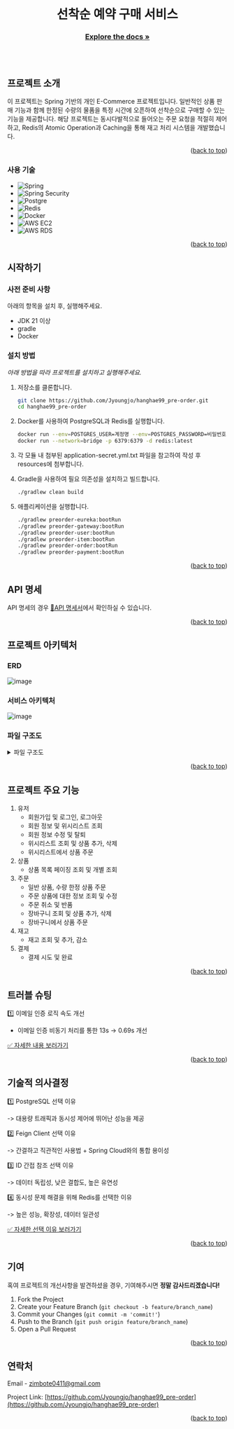 <!-- Improved compatibility of back to top link: See: https://github.com/othneildrew/Best-README-Template/pull/73 -->
<a id="readme-top"></a>
<!--
*** Thanks for checking out the Best-README-Template. If you have a suggestion
*** that would make this better, please fork the repo and create a pull request
*** or simply open an issue with the tag "enhancement".
*** Don't forget to give the project a star!
*** Thanks again! Now go create something AMAZING! :D
-->



<!-- PROJECT LOGO -->
<h1 align="center">선착순 예약 구매 서비스</h1>
<h3 align="center"><a href="https://leather-hole-ee3.notion.site"><strong>Explore the docs »</strong></a></h3>
<br/>
<br/>


<!-- ABOUT THE PROJECT -->
## 프로젝트 소개

이 프로젝트는 Spring 기반의 개인 E-Commerce 프로젝트입니다.
일반적인 상품 판매 기능과 함께 한정된 수량의 물품을 특정 시간에 오픈하여 선착순으로 구매할 수 있는 기능을 제공합니다.
해당 프로젝트는 동시다발적으로 들어오는 주문 요청을 적절히 제어하고, Redis의 Atomic Operation과 Caching을 통해 재고 처리 시스템을 개발했습니다.

<p align="right">(<a href="#readme-top">back to top</a>)</p>



### 사용 기술
* ![Spring]
* ![Spring Security]
* ![Postgre]
* ![Redis]
* ![Docker]
* ![AWS EC2]
* ![AWS RDS]

<p align="right">(<a href="#readme-top">back to top</a>)</p>



<!-- GETTING STARTED -->
## 시작하기
### 사전 준비 사항

아래의 항목을 설치 후, 실행해주세요.
* JDK 21 이상
* gradle
* Docker

### 설치 방법

_아래 방법을 따라 프로젝트를 설치하고 실행해주세요._

1. 저장소를 클론합니다.
   ```sh
   git clone https://github.com/Jyoungjo/hanghae99_pre-order.git
   cd hanghae99_pre-order
   ```
2. Docker를 사용하여 PostgreSQL과 Redis를 실행합니다.
   ```sh
   docker run --env=POSTGRES_USER=계정명 --env=POSTGRES_PASSWORD=비밀번호 --network=bridge -p 5432:5432 -d postgres
   docker run --network=bridge -p 6379:6379 -d redis:latest
   ```
3. 각 모듈 내 첨부된 application-secret.yml.txt 파일을 참고하여 작성 후 resources에 첨부합니다.


4. Gradle을 사용하여 필요 의존성을 설치하고 빌드합니다.
   ```sh
   ./gradlew clean build
   ```
5. 애플리케이션을 실행합니다.
   ```sh
   ./gradlew preorder-eureka:bootRun
   ./gradlew preorder-gateway:bootRun
   ./gradlew preorder-user:bootRun
   ./gradlew preorder-item:bootRun
   ./gradlew preorder-order:bootRun
   ./gradlew preorder-payment:bootRun
   ```

<p align="right">(<a href="#readme-top">back to top</a>)</p>



<!-- API SPECIFICATION -->
## API 명세

API 명세의 경우 [📗API 명세서](./docs/API.html)에서 확인하실 수 있습니다.

<p align="right">(<a href="#readme-top">back to top</a>)</p>



<!-- ARCHITECTURE -->
## 프로젝트 아키텍처

### ERD
![image](https://github.com/user-attachments/assets/99c0ec45-f4db-4cb3-b801-f563e6c8be65)

### 서비스 아키텍처
![image](https://github.com/user-attachments/assets/6f10c01c-b6a0-4575-949f-e748bd067429)

### 파일 구조도
<details>
  <summary>파일 구조도</summary>

```bash
📦hanghae99_pre-order
 ┣ 📂gradle
 ┃ ┗ 📂wrapper
 ┃ ┃ ┣ 📜gradle-wrapper.jar
 ┃ ┃ ┗ 📜gradle-wrapper.properties
 ┣ 📂preorder-core
 ┃ ┣ 📂src
 ┃ ┃ ┣ 📂main
 ┃ ┃ ┃ ┣ 📂generated
 ┃ ┃ ┃ ┣ 📂java
 ┃ ┃ ┃ ┃ ┗ 📂com
 ┃ ┃ ┃ ┃ ┃ ┗ 📂purchase
 ┃ ┃ ┃ ┃ ┃ ┃ ┗ 📂preorder
 ┃ ┃ ┃ ┃ ┃ ┃ ┃ ┣ 📂exception
 ┃ ┃ ┃ ┃ ┃ ┃ ┃ ┃ ┣ 📜BusinessException.java
 ┃ ┃ ┃ ┃ ┃ ┃ ┃ ┃ ┣ 📜ErrorResponse.java
 ┃ ┃ ┃ ┃ ┃ ┃ ┃ ┃ ┣ 📜ExceptionCode.java
 ┃ ┃ ┃ ┃ ┃ ┃ ┃ ┃ ┗ 📜GlobalExceptionHandler.java
 ┃ ┃ ┃ ┃ ┃ ┃ ┃ ┗ 📂util
 ┃ ┃ ┃ ┃ ┃ ┃ ┃ ┃ ┣ 📜AesUtils.java
 ┃ ┃ ┃ ┃ ┃ ┃ ┃ ┃ ┣ 📜CustomCookieManager.java
 ┃ ┃ ┃ ┃ ┃ ┃ ┃ ┃ ┗ 📜JwtParser.java
 ┃ ┃ ┃ ┗ 📂resources
 ┃ ┃ ┃ ┃ ┗ 📜application-secret.yml
 ┃ ┣ 📜application-secret.yml.txt
 ┃ ┗ 📜build.gradle
 ┣ 📂preorder-eureka
 ┃ ┣ 📂src
 ┃ ┃ ┣ 📂main
 ┃ ┃ ┃ ┣ 📂generated
 ┃ ┃ ┃ ┣ 📂java
 ┃ ┃ ┃ ┃ ┗ 📂com
 ┃ ┃ ┃ ┃ ┃ ┗ 📂purchase
 ┃ ┃ ┃ ┃ ┃ ┃ ┗ 📜EurekaServerApplication.java
 ┃ ┃ ┃ ┗ 📂resources
 ┃ ┃ ┃ ┃ ┗ 📜application.yml
 ┃ ┣ 📜build.gradle
 ┃ ┗ 📜Dockerfile
 ┣ 📂preorder-gateway
 ┃ ┣ 📂src
 ┃ ┃ ┣ 📂main
 ┃ ┃ ┃ ┣ 📂generated
 ┃ ┃ ┃ ┣ 📂java
 ┃ ┃ ┃ ┃ ┗ 📂com
 ┃ ┃ ┃ ┃ ┃ ┗ 📂purchase
 ┃ ┃ ┃ ┃ ┃ ┃ ┣ 📂hanghae99_gateway
 ┃ ┃ ┃ ┃ ┃ ┃ ┃ ┣ 📂config
 ┃ ┃ ┃ ┃ ┃ ┃ ┃ ┃ ┗ 📜ErrorExceptionConfig.java
 ┃ ┃ ┃ ┃ ┃ ┃ ┃ ┣ 📂exception
 ┃ ┃ ┃ ┃ ┃ ┃ ┃ ┃ ┣ 📜CustomErrorResponse.java
 ┃ ┃ ┃ ┃ ┃ ┃ ┃ ┃ ┗ 📜GlobalExceptionHandler.java
 ┃ ┃ ┃ ┃ ┃ ┃ ┃ ┣ 📂filter
 ┃ ┃ ┃ ┃ ┃ ┃ ┃ ┃ ┗ 📜AuthorizationFilter.java
 ┃ ┃ ┃ ┃ ┃ ┃ ┃ ┗ 📂util
 ┃ ┃ ┃ ┃ ┃ ┃ ┃ ┃ ┣ 📜JwtValidator.java
 ┃ ┃ ┃ ┃ ┃ ┃ ┃ ┃ ┗ 📜RouteValidator.java
 ┃ ┃ ┃ ┃ ┃ ┃ ┗ 📜GatewayApplication.java
 ┃ ┃ ┃ ┗ 📂resources
 ┃ ┃ ┃ ┃ ┣ 📜application-secret.yml
 ┃ ┃ ┃ ┃ ┗ 📜application.yml
 ┃ ┣ 📜application-secret.yml.txt
 ┃ ┣ 📜build.gradle
 ┃ ┗ 📜Dockerfile
 ┣ 📂preorder-item
 ┃ ┣ 📂src
 ┃ ┃ ┣ 📂docs
 ┃ ┃ ┃ ┗ 📂asciidoc
 ┃ ┃ ┃ ┃ ┣ 📜item.adoc
 ┃ ┃ ┃ ┃ ┗ 📜stock.adoc
 ┃ ┃ ┣ 📂main
 ┃ ┃ ┃ ┣ 📂generated
 ┃ ┃ ┃ ┣ 📂java
 ┃ ┃ ┃ ┃ ┗ 📂com
 ┃ ┃ ┃ ┃ ┃ ┗ 📂purchase
 ┃ ┃ ┃ ┃ ┃ ┃ ┗ 📂preorder
 ┃ ┃ ┃ ┃ ┃ ┃ ┃ ┣ 📂common
 ┃ ┃ ┃ ┃ ┃ ┃ ┃ ┃ ┣ 📜BaseEntity.java
 ┃ ┃ ┃ ┃ ┃ ┃ ┃ ┃ ┗ 📜RedisService.java
 ┃ ┃ ┃ ┃ ┃ ┃ ┃ ┣ 📂config
 ┃ ┃ ┃ ┃ ┃ ┃ ┃ ┃ ┣ 📜AsyncConfig.java
 ┃ ┃ ┃ ┃ ┃ ┃ ┃ ┃ ┣ 📜JpaConfig.java
 ┃ ┃ ┃ ┃ ┃ ┃ ┃ ┃ ┗ 📜RedisConfig.java
 ┃ ┃ ┃ ┃ ┃ ┃ ┃ ┣ 📂item
 ┃ ┃ ┃ ┃ ┃ ┃ ┃ ┃ ┣ 📂dto
 ┃ ┃ ┃ ┃ ┃ ┃ ┃ ┃ ┃ ┣ 📂create
 ┃ ┃ ┃ ┃ ┃ ┃ ┃ ┃ ┃ ┃ ┣ 📜ReqCreateItemDto.java
 ┃ ┃ ┃ ┃ ┃ ┃ ┃ ┃ ┃ ┃ ┗ 📜ResCreateItemDto.java
 ┃ ┃ ┃ ┃ ┃ ┃ ┃ ┃ ┃ ┣ 📂delete
 ┃ ┃ ┃ ┃ ┃ ┃ ┃ ┃ ┃ ┣ 📂read
 ┃ ┃ ┃ ┃ ┃ ┃ ┃ ┃ ┃ ┃ ┗ 📜ResReadItemDto.java
 ┃ ┃ ┃ ┃ ┃ ┃ ┃ ┃ ┃ ┗ 📂update
 ┃ ┃ ┃ ┃ ┃ ┃ ┃ ┃ ┃ ┃ ┣ 📜ReqUpdateItemDto.java
 ┃ ┃ ┃ ┃ ┃ ┃ ┃ ┃ ┃ ┃ ┗ 📜ResUpdateItemDto.java
 ┃ ┃ ┃ ┃ ┃ ┃ ┃ ┃ ┣ 📜Item.java
 ┃ ┃ ┃ ┃ ┃ ┃ ┃ ┃ ┣ 📜ItemController.java
 ┃ ┃ ┃ ┃ ┃ ┃ ┃ ┃ ┣ 📜ItemRepository.java
 ┃ ┃ ┃ ┃ ┃ ┃ ┃ ┃ ┣ 📜ItemService.java
 ┃ ┃ ┃ ┃ ┃ ┃ ┃ ┃ ┗ 📜ItemServiceImpl.java
 ┃ ┃ ┃ ┃ ┃ ┃ ┃ ┣ 📂stock
 ┃ ┃ ┃ ┃ ┃ ┃ ┃ ┃ ┣ 📂dto
 ┃ ┃ ┃ ┃ ┃ ┃ ┃ ┃ ┃ ┣ 📜ReqStockDto.java
 ┃ ┃ ┃ ┃ ┃ ┃ ┃ ┃ ┃ ┗ 📜ResStockDto.java
 ┃ ┃ ┃ ┃ ┃ ┃ ┃ ┃ ┣ 📜Stock.java
 ┃ ┃ ┃ ┃ ┃ ┃ ┃ ┃ ┣ 📜StockController.java
 ┃ ┃ ┃ ┃ ┃ ┃ ┃ ┃ ┣ 📜StockRepository.java
 ┃ ┃ ┃ ┃ ┃ ┃ ┃ ┃ ┣ 📜StockService.java
 ┃ ┃ ┃ ┃ ┃ ┃ ┃ ┃ ┗ 📜StockServiceImpl.java
 ┃ ┃ ┃ ┃ ┃ ┃ ┃ ┣ 📜ErrorfulController.java
 ┃ ┃ ┃ ┃ ┃ ┃ ┃ ┗ 📜ItemServiceApplication.java
 ┃ ┃ ┃ ┗ 📂resources
 ┃ ┃ ┃ ┃ ┣ 📂static
 ┃ ┃ ┃ ┃ ┃ ┗ 📂docs
 ┃ ┃ ┃ ┃ ┃ ┃ ┣ 📜item.html
 ┃ ┃ ┃ ┃ ┃ ┃ ┗ 📜stock.html
 ┃ ┃ ┃ ┃ ┣ 📜application-secret.yml
 ┃ ┃ ┃ ┃ ┗ 📜application.yml
 ┃ ┃ ┗ 📂test
 ┃ ┃ ┃ ┣ 📂generated_tests
 ┃ ┃ ┃ ┣ 📂java
 ┃ ┃ ┃ ┃ ┗ 📂com
 ┃ ┃ ┃ ┃ ┃ ┗ 📂purchase
 ┃ ┃ ┃ ┃ ┃ ┃ ┗ 📂preorder
 ┃ ┃ ┃ ┃ ┃ ┃ ┃ ┣ 📂config
 ┃ ┃ ┃ ┃ ┃ ┃ ┃ ┃ ┣ 📜JacksonConfig.java
 ┃ ┃ ┃ ┃ ┃ ┃ ┃ ┃ ┣ 📜PasswordEncoderTestConfig.java
 ┃ ┃ ┃ ┃ ┃ ┃ ┃ ┃ ┣ 📜RedisEmbeddedConfig.java
 ┃ ┃ ┃ ┃ ┃ ┃ ┃ ┃ ┗ 📜RedisRepositoryConfig.java
 ┃ ┃ ┃ ┃ ┃ ┃ ┃ ┣ 📂item
 ┃ ┃ ┃ ┃ ┃ ┃ ┃ ┃ ┣ 📜ItemControllerTest.java
 ┃ ┃ ┃ ┃ ┃ ┃ ┃ ┃ ┣ 📜ItemRepositoryTest.java
 ┃ ┃ ┃ ┃ ┃ ┃ ┃ ┃ ┗ 📜ItemServiceTest.java
 ┃ ┃ ┃ ┃ ┃ ┃ ┃ ┣ 📂stock
 ┃ ┃ ┃ ┃ ┃ ┃ ┃ ┃ ┣ 📜StockControllerTest.java
 ┃ ┃ ┃ ┃ ┃ ┃ ┃ ┃ ┣ 📜StockRepositoryTest.java
 ┃ ┃ ┃ ┃ ┃ ┃ ┃ ┃ ┗ 📜StockServiceTest.java
 ┃ ┃ ┃ ┃ ┃ ┃ ┃ ┗ 📜ItemServiceApplicationTests.java
 ┃ ┃ ┃ ┗ 📂resources
 ┃ ┣ 📜application-secret.yml.txt
 ┃ ┣ 📜build.gradle
 ┃ ┗ 📜Dockerfile
 ┣ 📂preorder-order
 ┃ ┣ 📂src
 ┃ ┃ ┣ 📂docs
 ┃ ┃ ┃ ┗ 📂asciidoc
 ┃ ┃ ┃ ┃ ┣ 📜cart.adoc
 ┃ ┃ ┃ ┃ ┗ 📜order.adoc
 ┃ ┃ ┣ 📂main
 ┃ ┃ ┃ ┣ 📂generated
 ┃ ┃ ┃ ┣ 📂java
 ┃ ┃ ┃ ┃ ┗ 📂com
 ┃ ┃ ┃ ┃ ┃ ┗ 📂purchase
 ┃ ┃ ┃ ┃ ┃ ┃ ┗ 📂preorder
 ┃ ┃ ┃ ┃ ┃ ┃ ┃ ┣ 📂cart
 ┃ ┃ ┃ ┃ ┃ ┃ ┃ ┃ ┣ 📂dto
 ┃ ┃ ┃ ┃ ┃ ┃ ┃ ┃ ┃ ┣ 📜ReqCartDto.java
 ┃ ┃ ┃ ┃ ┃ ┃ ┃ ┃ ┃ ┣ 📜ResCartDto.java
 ┃ ┃ ┃ ┃ ┃ ┃ ┃ ┃ ┃ ┗ 📜ResCartItemDto.java
 ┃ ┃ ┃ ┃ ┃ ┃ ┃ ┃ ┣ 📜Cart.java
 ┃ ┃ ┃ ┃ ┃ ┃ ┃ ┃ ┣ 📜CartController.java
 ┃ ┃ ┃ ┃ ┃ ┃ ┃ ┃ ┣ 📜CartRepository.java
 ┃ ┃ ┃ ┃ ┃ ┃ ┃ ┃ ┣ 📜CartService.java
 ┃ ┃ ┃ ┃ ┃ ┃ ┃ ┃ ┗ 📜CartServiceImpl.java
 ┃ ┃ ┃ ┃ ┃ ┃ ┃ ┣ 📂cart_item
 ┃ ┃ ┃ ┃ ┃ ┃ ┃ ┃ ┣ 📜CartItem.java
 ┃ ┃ ┃ ┃ ┃ ┃ ┃ ┃ ┣ 📜CartItemRepository.java
 ┃ ┃ ┃ ┃ ┃ ┃ ┃ ┃ ┗ 📜CartItemService.java
 ┃ ┃ ┃ ┃ ┃ ┃ ┃ ┣ 📂client
 ┃ ┃ ┃ ┃ ┃ ┃ ┃ ┃ ┣ 📂response
 ┃ ┃ ┃ ┃ ┃ ┃ ┃ ┃ ┃ ┣ 📜ItemResponse.java
 ┃ ┃ ┃ ┃ ┃ ┃ ┃ ┃ ┃ ┣ 📜PaymentResponse.java
 ┃ ┃ ┃ ┃ ┃ ┃ ┃ ┃ ┃ ┣ 📜StockResponse.java
 ┃ ┃ ┃ ┃ ┃ ┃ ┃ ┃ ┃ ┗ 📜UserResponse.java
 ┃ ┃ ┃ ┃ ┃ ┃ ┃ ┃ ┣ 📜ItemClient.java
 ┃ ┃ ┃ ┃ ┃ ┃ ┃ ┃ ┣ 📜PaymentClient.java
 ┃ ┃ ┃ ┃ ┃ ┃ ┃ ┃ ┣ 📜ReqPaymentDto.java
 ┃ ┃ ┃ ┃ ┃ ┃ ┃ ┃ ┗ 📜UserClient.java
 ┃ ┃ ┃ ┃ ┃ ┃ ┃ ┣ 📂common
 ┃ ┃ ┃ ┃ ┃ ┃ ┃ ┃ ┣ 📜BaseEntity.java
 ┃ ┃ ┃ ┃ ┃ ┃ ┃ ┃ ┗ 📜RedisService.java
 ┃ ┃ ┃ ┃ ┃ ┃ ┃ ┣ 📂config
 ┃ ┃ ┃ ┃ ┃ ┃ ┃ ┃ ┣ 📜AsyncConfig.java
 ┃ ┃ ┃ ┃ ┃ ┃ ┃ ┃ ┣ 📜JpaConfig.java
 ┃ ┃ ┃ ┃ ┃ ┃ ┃ ┃ ┣ 📜RedisConfig.java
 ┃ ┃ ┃ ┃ ┃ ┃ ┃ ┃ ┗ 📜SchedulingConfig.java
 ┃ ┃ ┃ ┃ ┃ ┃ ┃ ┣ 📂order
 ┃ ┃ ┃ ┃ ┃ ┃ ┃ ┃ ┣ 📂dto
 ┃ ┃ ┃ ┃ ┃ ┃ ┃ ┃ ┃ ┣ 📜ReqLimitedOrderDto.java
 ┃ ┃ ┃ ┃ ┃ ┃ ┃ ┃ ┃ ┣ 📜ReqOrderDto.java
 ┃ ┃ ┃ ┃ ┃ ┃ ┃ ┃ ┃ ┣ 📜ReqOrderItemDto.java
 ┃ ┃ ┃ ┃ ┃ ┃ ┃ ┃ ┃ ┣ 📜ResOrderDto.java
 ┃ ┃ ┃ ┃ ┃ ┃ ┃ ┃ ┃ ┗ 📜ResOrderItemDto.java
 ┃ ┃ ┃ ┃ ┃ ┃ ┃ ┃ ┣ 📜Order.java
 ┃ ┃ ┃ ┃ ┃ ┃ ┃ ┃ ┣ 📜OrderController.java
 ┃ ┃ ┃ ┃ ┃ ┃ ┃ ┃ ┣ 📜OrderRepository.java
 ┃ ┃ ┃ ┃ ┃ ┃ ┃ ┃ ┣ 📜OrderService.java
 ┃ ┃ ┃ ┃ ┃ ┃ ┃ ┃ ┗ 📜OrderServiceImpl.java
 ┃ ┃ ┃ ┃ ┃ ┃ ┃ ┣ 📂order_item
 ┃ ┃ ┃ ┃ ┃ ┃ ┃ ┃ ┣ 📜OrderItem.java
 ┃ ┃ ┃ ┃ ┃ ┃ ┃ ┃ ┣ 📜OrderItemRepository.java
 ┃ ┃ ┃ ┃ ┃ ┃ ┃ ┃ ┗ 📜OrderItemService.java
 ┃ ┃ ┃ ┃ ┃ ┃ ┃ ┣ 📂shipment
 ┃ ┃ ┃ ┃ ┃ ┃ ┃ ┃ ┣ 📜Shipment.java
 ┃ ┃ ┃ ┃ ┃ ┃ ┃ ┃ ┣ 📜ShipmentRepository.java
 ┃ ┃ ┃ ┃ ┃ ┃ ┃ ┃ ┣ 📜ShipmentScheduler.java
 ┃ ┃ ┃ ┃ ┃ ┃ ┃ ┃ ┣ 📜ShipmentService.java
 ┃ ┃ ┃ ┃ ┃ ┃ ┃ ┃ ┗ 📜ShipmentStatus.java
 ┃ ┃ ┃ ┃ ┃ ┃ ┃ ┗ 📜OrderServiceApplication.java
 ┃ ┃ ┃ ┗ 📂resources
 ┃ ┃ ┃ ┃ ┣ 📂static
 ┃ ┃ ┃ ┃ ┃ ┗ 📂docs
 ┃ ┃ ┃ ┃ ┃ ┃ ┣ 📜cart.html
 ┃ ┃ ┃ ┃ ┃ ┃ ┗ 📜order.html
 ┃ ┃ ┃ ┃ ┣ 📜application-secret.yml
 ┃ ┃ ┃ ┃ ┗ 📜application.yml
 ┃ ┃ ┗ 📂test
 ┃ ┃ ┃ ┣ 📂generated_tests
 ┃ ┃ ┃ ┣ 📂java
 ┃ ┃ ┃ ┃ ┗ 📂com
 ┃ ┃ ┃ ┃ ┃ ┗ 📂purchase
 ┃ ┃ ┃ ┃ ┃ ┃ ┗ 📂preorder
 ┃ ┃ ┃ ┃ ┃ ┃ ┃ ┣ 📂cart
 ┃ ┃ ┃ ┃ ┃ ┃ ┃ ┃ ┣ 📜CartControllerTest.java
 ┃ ┃ ┃ ┃ ┃ ┃ ┃ ┃ ┣ 📜CartRepositoryTest.java
 ┃ ┃ ┃ ┃ ┃ ┃ ┃ ┃ ┗ 📜CartServiceTest.java
 ┃ ┃ ┃ ┃ ┃ ┃ ┃ ┣ 📂cart_item
 ┃ ┃ ┃ ┃ ┃ ┃ ┃ ┃ ┣ 📜CartItemRepositoryTest.java
 ┃ ┃ ┃ ┃ ┃ ┃ ┃ ┃ ┗ 📜CartItemServiceTest.java
 ┃ ┃ ┃ ┃ ┃ ┃ ┃ ┣ 📂config
 ┃ ┃ ┃ ┃ ┃ ┃ ┃ ┃ ┣ 📜PasswordEncoderTestConfig.java
 ┃ ┃ ┃ ┃ ┃ ┃ ┃ ┃ ┣ 📜RedisEmbeddedConfig.java
 ┃ ┃ ┃ ┃ ┃ ┃ ┃ ┃ ┗ 📜RedisRepositoryConfig.java
 ┃ ┃ ┃ ┃ ┃ ┃ ┃ ┣ 📂order
 ┃ ┃ ┃ ┃ ┃ ┃ ┃ ┃ ┣ 📜OrderControllerTest.java
 ┃ ┃ ┃ ┃ ┃ ┃ ┃ ┃ ┣ 📜OrderRepositoryTest.java
 ┃ ┃ ┃ ┃ ┃ ┃ ┃ ┃ ┣ 📜OrderServiceConcurrencyTest.java
 ┃ ┃ ┃ ┃ ┃ ┃ ┃ ┃ ┗ 📜OrderServiceTest.java
 ┃ ┃ ┃ ┃ ┃ ┃ ┃ ┣ 📂order_item
 ┃ ┃ ┃ ┃ ┃ ┃ ┃ ┃ ┣ 📜OrderItemRepositoryTest.java
 ┃ ┃ ┃ ┃ ┃ ┃ ┃ ┃ ┗ 📜OrderItemServiceTest.java
 ┃ ┃ ┃ ┃ ┃ ┃ ┃ ┣ 📂shipment
 ┃ ┃ ┃ ┃ ┃ ┃ ┃ ┃ ┣ 📜ShipmentRepositoryTest.java
 ┃ ┃ ┃ ┃ ┃ ┃ ┃ ┃ ┗ 📜ShipmentServiceTest.java
 ┃ ┃ ┃ ┃ ┃ ┃ ┃ ┗ 📜OrderServiceApplicationTests.java
 ┃ ┃ ┃ ┗ 📂resources
 ┃ ┣ 📜application-secret.yml.txt
 ┃ ┣ 📜build.gradle
 ┃ ┗ 📜Dockerfile
 ┣ 📂preorder-payment
 ┃ ┣ 📂src
 ┃ ┃ ┣ 📂docs
 ┃ ┃ ┃ ┗ 📂asciidoc
 ┃ ┃ ┃ ┃ ┗ 📜payment.adoc
 ┃ ┃ ┣ 📂main
 ┃ ┃ ┃ ┣ 📂generated
 ┃ ┃ ┃ ┣ 📂java
 ┃ ┃ ┃ ┃ ┗ 📂com
 ┃ ┃ ┃ ┃ ┃ ┗ 📂purchase
 ┃ ┃ ┃ ┃ ┃ ┃ ┗ 📂preorder
 ┃ ┃ ┃ ┃ ┃ ┃ ┃ ┣ 📂common
 ┃ ┃ ┃ ┃ ┃ ┃ ┃ ┃ ┗ 📜BaseEntity.java
 ┃ ┃ ┃ ┃ ┃ ┃ ┃ ┣ 📂config
 ┃ ┃ ┃ ┃ ┃ ┃ ┃ ┃ ┣ 📜AppConfig.java
 ┃ ┃ ┃ ┃ ┃ ┃ ┃ ┃ ┗ 📜JpaConfig.java
 ┃ ┃ ┃ ┃ ┃ ┃ ┃ ┣ 📂dto
 ┃ ┃ ┃ ┃ ┃ ┃ ┃ ┃ ┣ 📜ReqPaymentDto.java
 ┃ ┃ ┃ ┃ ┃ ┃ ┃ ┃ ┗ 📜ResPaymentDto.java
 ┃ ┃ ┃ ┃ ┃ ┃ ┃ ┣ 📂payment
 ┃ ┃ ┃ ┃ ┃ ┃ ┃ ┃ ┣ 📜Payment.java
 ┃ ┃ ┃ ┃ ┃ ┃ ┃ ┃ ┣ 📜PaymentController.java
 ┃ ┃ ┃ ┃ ┃ ┃ ┃ ┃ ┣ 📜PaymentRepository.java
 ┃ ┃ ┃ ┃ ┃ ┃ ┃ ┃ ┣ 📜PaymentService.java
 ┃ ┃ ┃ ┃ ┃ ┃ ┃ ┃ ┣ 📜PaymentServiceImpl.java
 ┃ ┃ ┃ ┃ ┃ ┃ ┃ ┃ ┗ 📜PaymentStatus.java
 ┃ ┃ ┃ ┃ ┃ ┃ ┃ ┗ 📜PaymentServiceApplication.java
 ┃ ┃ ┃ ┗ 📂resources
 ┃ ┃ ┃ ┃ ┣ 📂static
 ┃ ┃ ┃ ┃ ┃ ┗ 📂docs
 ┃ ┃ ┃ ┃ ┃ ┃ ┗ 📜payment.html
 ┃ ┃ ┃ ┃ ┣ 📜application-secret.yml
 ┃ ┃ ┃ ┃ ┗ 📜application.yml
 ┃ ┃ ┗ 📂test
 ┃ ┃ ┃ ┣ 📂generated_tests
 ┃ ┃ ┃ ┣ 📂java
 ┃ ┃ ┃ ┃ ┗ 📂com
 ┃ ┃ ┃ ┃ ┃ ┗ 📂purchase
 ┃ ┃ ┃ ┃ ┃ ┃ ┗ 📂preorder
 ┃ ┃ ┃ ┃ ┃ ┃ ┃ ┣ 📂payment
 ┃ ┃ ┃ ┃ ┃ ┃ ┃ ┃ ┣ 📜PaymentControllerTest.java
 ┃ ┃ ┃ ┃ ┃ ┃ ┃ ┃ ┣ 📜PaymentRepositoryTest.java
 ┃ ┃ ┃ ┃ ┃ ┃ ┃ ┃ ┗ 📜PaymentServiceTest.java
 ┃ ┃ ┃ ┃ ┃ ┃ ┃ ┗ 📜PaymentServiceApplicationTests.java
 ┃ ┃ ┃ ┗ 📂resources
 ┃ ┣ 📜application-secret.yml.txt
 ┃ ┣ 📜build.gradle
 ┃ ┗ 📜Dockerfile
 ┣ 📂preorder-user
 ┃ ┣ 📂src
 ┃ ┃ ┣ 📂docs
 ┃ ┃ ┃ ┗ 📂asciidoc
 ┃ ┃ ┃ ┃ ┣ 📜user.adoc
 ┃ ┃ ┃ ┃ ┗ 📜wishlist.adoc
 ┃ ┃ ┣ 📂main
 ┃ ┃ ┃ ┣ 📂java
 ┃ ┃ ┃ ┃ ┗ 📂com
 ┃ ┃ ┃ ┃ ┃ ┗ 📂purchase
 ┃ ┃ ┃ ┃ ┃ ┃ ┗ 📂preorder
 ┃ ┃ ┃ ┃ ┃ ┃ ┃ ┣ 📂client
 ┃ ┃ ┃ ┃ ┃ ┃ ┃ ┃ ┣ 📜ItemClient.java
 ┃ ┃ ┃ ┃ ┃ ┃ ┃ ┃ ┗ 📜ItemResponse.java
 ┃ ┃ ┃ ┃ ┃ ┃ ┃ ┣ 📂common
 ┃ ┃ ┃ ┃ ┃ ┃ ┃ ┃ ┣ 📜BaseEntity.java
 ┃ ┃ ┃ ┃ ┃ ┃ ┃ ┃ ┣ 📜JwtUtils.java
 ┃ ┃ ┃ ┃ ┃ ┃ ┃ ┃ ┗ 📜RedisService.java
 ┃ ┃ ┃ ┃ ┃ ┃ ┃ ┣ 📂config
 ┃ ┃ ┃ ┃ ┃ ┃ ┃ ┃ ┣ 📜AsyncConfig.java
 ┃ ┃ ┃ ┃ ┃ ┃ ┃ ┃ ┣ 📜JpaConfig.java
 ┃ ┃ ┃ ┃ ┃ ┃ ┃ ┃ ┣ 📜PasswordEncoderConfig.java
 ┃ ┃ ┃ ┃ ┃ ┃ ┃ ┃ ┗ 📜RedisConfig.java
 ┃ ┃ ┃ ┃ ┃ ┃ ┃ ┣ 📂email
 ┃ ┃ ┃ ┃ ┃ ┃ ┃ ┃ ┣ 📜EmailController.java
 ┃ ┃ ┃ ┃ ┃ ┃ ┃ ┃ ┣ 📜EmailDtoFactory.java
 ┃ ┃ ┃ ┃ ┃ ┃ ┃ ┃ ┣ 📜EmailService.java
 ┃ ┃ ┃ ┃ ┃ ┃ ┃ ┃ ┗ 📜ResEmailDto.java
 ┃ ┃ ┃ ┃ ┃ ┃ ┃ ┣ 📂user
 ┃ ┃ ┃ ┃ ┃ ┃ ┃ ┃ ┣ 📂dto
 ┃ ┃ ┃ ┃ ┃ ┃ ┃ ┃ ┃ ┣ 📂create
 ┃ ┃ ┃ ┃ ┃ ┃ ┃ ┃ ┃ ┃ ┣ 📜ReqUserCreateDto.java
 ┃ ┃ ┃ ┃ ┃ ┃ ┃ ┃ ┃ ┃ ┗ 📜ResUserCreateDto.java
 ┃ ┃ ┃ ┃ ┃ ┃ ┃ ┃ ┃ ┣ 📂delete
 ┃ ┃ ┃ ┃ ┃ ┃ ┃ ┃ ┃ ┃ ┗ 📜ReqUserDeleteDto.java
 ┃ ┃ ┃ ┃ ┃ ┃ ┃ ┃ ┃ ┣ 📂login
 ┃ ┃ ┃ ┃ ┃ ┃ ┃ ┃ ┃ ┃ ┣ 📜ReqLoginDto.java
 ┃ ┃ ┃ ┃ ┃ ┃ ┃ ┃ ┃ ┃ ┗ 📜ResLoginDto.java
 ┃ ┃ ┃ ┃ ┃ ┃ ┃ ┃ ┃ ┣ 📂read
 ┃ ┃ ┃ ┃ ┃ ┃ ┃ ┃ ┃ ┃ ┗ 📜ResUserInfoDto.java
 ┃ ┃ ┃ ┃ ┃ ┃ ┃ ┃ ┃ ┗ 📂update
 ┃ ┃ ┃ ┃ ┃ ┃ ┃ ┃ ┃ ┃ ┣ 📜ReqUserInfoUpdateDto.java
 ┃ ┃ ┃ ┃ ┃ ┃ ┃ ┃ ┃ ┃ ┣ 📜ReqUserPasswordUpdateDto.java
 ┃ ┃ ┃ ┃ ┃ ┃ ┃ ┃ ┃ ┃ ┣ 📜ResUserPwUpdateDto.java
 ┃ ┃ ┃ ┃ ┃ ┃ ┃ ┃ ┃ ┃ ┗ 📜ResUserUpdateDto.java
 ┃ ┃ ┃ ┃ ┃ ┃ ┃ ┃ ┣ 📜User.java
 ┃ ┃ ┃ ┃ ┃ ┃ ┃ ┃ ┣ 📜UserController.java
 ┃ ┃ ┃ ┃ ┃ ┃ ┃ ┃ ┣ 📜UserRepository.java
 ┃ ┃ ┃ ┃ ┃ ┃ ┃ ┃ ┣ 📜UserRole.java
 ┃ ┃ ┃ ┃ ┃ ┃ ┃ ┃ ┣ 📜UserService.java
 ┃ ┃ ┃ ┃ ┃ ┃ ┃ ┃ ┗ 📜UserServiceImpl.java
 ┃ ┃ ┃ ┃ ┃ ┃ ┃ ┣ 📂wishlist
 ┃ ┃ ┃ ┃ ┃ ┃ ┃ ┃ ┣ 📂dto
 ┃ ┃ ┃ ┃ ┃ ┃ ┃ ┃ ┃ ┣ 📜ResWishListDto.java
 ┃ ┃ ┃ ┃ ┃ ┃ ┃ ┃ ┃ ┗ 📜ResWishListItemDto.java
 ┃ ┃ ┃ ┃ ┃ ┃ ┃ ┃ ┣ 📜Wishlist.java
 ┃ ┃ ┃ ┃ ┃ ┃ ┃ ┃ ┣ 📜WishlistController.java
 ┃ ┃ ┃ ┃ ┃ ┃ ┃ ┃ ┣ 📜WishlistRepository.java
 ┃ ┃ ┃ ┃ ┃ ┃ ┃ ┃ ┣ 📜WishlistService.java
 ┃ ┃ ┃ ┃ ┃ ┃ ┃ ┃ ┗ 📜WishlistServiceImpl.java
 ┃ ┃ ┃ ┃ ┃ ┃ ┃ ┣ 📂wishlist_item
 ┃ ┃ ┃ ┃ ┃ ┃ ┃ ┃ ┣ 📜WishlistItem.java
 ┃ ┃ ┃ ┃ ┃ ┃ ┃ ┃ ┣ 📜WishlistItemRepository.java
 ┃ ┃ ┃ ┃ ┃ ┃ ┃ ┃ ┗ 📜WishlistItemService.java
 ┃ ┃ ┃ ┃ ┃ ┃ ┃ ┣ 📜ErrorTestController.java
 ┃ ┃ ┃ ┃ ┃ ┃ ┃ ┗ 📜UserServiceApplication.java
 ┃ ┃ ┃ ┗ 📂resources
 ┃ ┃ ┃ ┃ ┣ 📂static
 ┃ ┃ ┃ ┃ ┃ ┗ 📂docs
 ┃ ┃ ┃ ┃ ┃ ┃ ┣ 📜user.html
 ┃ ┃ ┃ ┃ ┃ ┃ ┗ 📜wishlist.html
 ┃ ┃ ┃ ┃ ┣ 📜application-secret.yml
 ┃ ┃ ┃ ┃ ┗ 📜application.yml
 ┃ ┃ ┗ 📂test
 ┃ ┃ ┃ ┣ 📂generated_tests
 ┃ ┃ ┃ ┣ 📂java
 ┃ ┃ ┃ ┃ ┗ 📂com
 ┃ ┃ ┃ ┃ ┃ ┗ 📂purchase
 ┃ ┃ ┃ ┃ ┃ ┃ ┗ 📂preorder
 ┃ ┃ ┃ ┃ ┃ ┃ ┃ ┣ 📂config
 ┃ ┃ ┃ ┃ ┃ ┃ ┃ ┃ ┣ 📜PasswordEncoderTestConfig.java
 ┃ ┃ ┃ ┃ ┃ ┃ ┃ ┃ ┣ 📜RedisEmbeddedConfig.java
 ┃ ┃ ┃ ┃ ┃ ┃ ┃ ┃ ┗ 📜RedisRepositoryConfig.java
 ┃ ┃ ┃ ┃ ┃ ┃ ┃ ┣ 📂user
 ┃ ┃ ┃ ┃ ┃ ┃ ┃ ┃ ┣ 📜UserControllerTest.java
 ┃ ┃ ┃ ┃ ┃ ┃ ┃ ┃ ┣ 📜UserRepositoryTest.java
 ┃ ┃ ┃ ┃ ┃ ┃ ┃ ┃ ┗ 📜UserServiceTest.java
 ┃ ┃ ┃ ┃ ┃ ┃ ┃ ┣ 📂wishlist
 ┃ ┃ ┃ ┃ ┃ ┃ ┃ ┃ ┣ 📜WishlistControllerTest.java
 ┃ ┃ ┃ ┃ ┃ ┃ ┃ ┃ ┣ 📜WishlistRepositoryTest.java
 ┃ ┃ ┃ ┃ ┃ ┃ ┃ ┃ ┗ 📜WishlistServiceTest.java
 ┃ ┃ ┃ ┃ ┃ ┃ ┃ ┣ 📂wishlist_item
 ┃ ┃ ┃ ┃ ┃ ┃ ┃ ┃ ┣ 📜WishlistItemRepositoryTest.java
 ┃ ┃ ┃ ┃ ┃ ┃ ┃ ┃ ┗ 📜WishlistItemServiceTest.java
 ┃ ┃ ┃ ┃ ┃ ┃ ┃ ┗ 📜UserServiceApplicationTests.java
 ┃ ┃ ┃ ┗ 📂resources
 ┃ ┣ 📜application-secret.yml.txt
 ┃ ┣ 📜build.gradle
 ┃ ┗ 📜Dockerfile
 ┣ 📜.gitignore
 ┣ 📜build.gradle
 ┣ 📜gradlew
 ┣ 📜gradlew.bat
 ┣ 📜README.md
 ┗ 📜settings.gradle
```
</details>

<p align="right">(<a href="#readme-top">back to top</a>)</p>



<!-- PROJECT FEATURES -->
## 프로젝트 주요 기능

1. 유저
   - 회원가입 및 로그인, 로그아웃
   - 회원 정보 및 위시리스트 조회
   - 회원 정보 수정 및 탈퇴
   - 위시리스트 조회 및 상품 추가, 삭제
   - 위시리스트에서 상품 주문
2. 상품
   - 상품 목록 페이징 조회 및 개별 조회
3. 주문
   - 일반 상품, 수량 한정 상품 주문
   - 주문 상품에 대한 정보 조회 및 수정
   - 주문 취소 및 반품
   - 장바구니 조회 및 상품 추가, 삭제
   - 장바구니에서 상품 주문
4. 재고
   - 재고 조회 및 추가, 감소
5. 결제
   - 결제 시도 및 완료

<p align="right">(<a href="#readme-top">back to top</a>)</p>



<!-- TROUBLE SHOOTING -->
## 트러블 슈팅
1️⃣ 이메일 인증 로직 속도 개선

- 이메일 인증 비동기 처리를 통한 13s -> 0.69s 개선

<!--2️⃣ 주문 생성 로직 속도 개선-->

[✅ 자세한 내용 보러가기](https://www.notion.so/Docs-b52e69594faf418e8be2e900024e8419?pvs=4#3873982447e94b3281cf12f2cf48af9e)

<p align="right">(<a href="#readme-top">back to top</a>)</p>



<!-- TROUBLE SHOOTING -->
## 기술적 의사결정
1️⃣ PostgreSQL 선택 이유

-> 대용량 트래픽과 동시성 제어에 뛰어난 성능을 제공

2️⃣ Feign Client 선택 이유

-> 간결하고 직관적인 사용법 + Spring Cloud와의 통합 용이성

3️⃣ ID 간접 참조 선택 이유

-> 데이터 독립성, 낮은 결합도, 높은 유연성

4️⃣ 동시성 문제 해결을 위해 Redis를 선택한 이유

-> 높은 성능, 확장성, 데이터 일관성

[✅ 자세한 선택 이유 보러가기](https://www.notion.so/Docs-b52e69594faf418e8be2e900024e8419?pvs=4#6249be082a524b159d9e1d69d1028edb)

<p align="right">(<a href="#readme-top">back to top</a>)</p>



<!-- CONTRIBUTING -->
## 기여

혹여 프로젝트의 개선사항을 발견하셨을 경우, 기여해주시면 **정말 감사드리겠습니다!**

1. Fork the Project
2. Create your Feature Branch (`git checkout -b feature/branch_name`)
3. Commit your Changes (`git commit -m 'commit!'`)
4. Push to the Branch (`git push origin feature/branch_name`)
5. Open a Pull Request

<p align="right">(<a href="#readme-top">back to top</a>)</p>



<!-- CONTACT -->
## 연락처

Email - [zimbote0411@gmail.com](mailto:zimbote0411@gmail.com)

Project Link: [https://github.com/Jyoungjo/hanghae99_pre-order](https://github.com/Jyoungjo/hanghae99_pre-order)

<p align="right">(<a href="#readme-top">back to top</a>)</p>



<!-- MARKDOWN LINKS & IMAGES -->
<!-- https://www.markdownguide.org/basic-syntax/#reference-style-links -->
[Spring]: https://img.shields.io/badge/springboot-6DB33F?style=for-the-badge&logo=springboot&logoColor=white
[Spring Security]: https://img.shields.io/badge/spring_security-6DB33F?style=for-the-badge&logo=springsecurity&logoColor=white
[Redis]: https://img.shields.io/badge/redis-FF4438?style=for-the-badge&logo=redis&logoColor=white
[Postgre]: https://img.shields.io/badge/postgresql-4169E1?style=for-the-badge&logo=postgresql&logoColor=white
[Docker]: https://img.shields.io/badge/docker-2496ED?style=for-the-badge&logo=docker&logoColor=white
[AWS EC2]: https://img.shields.io/badge/amazon_ec2-FF9900?style=for-the-badge&logo=amazonec2&logoColor=white
[AWS RDS]: https://img.shields.io/badge/amazon_rds-527FFF?style=for-the-badge&logo=amazonrds&logoColor=white